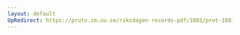 ```yaml
---
layout: default
UpRedirect: https://pruto.im.uu.se/riksdagen-records-pdf/1881/prot-1881--ak--030.pdf
---
```

